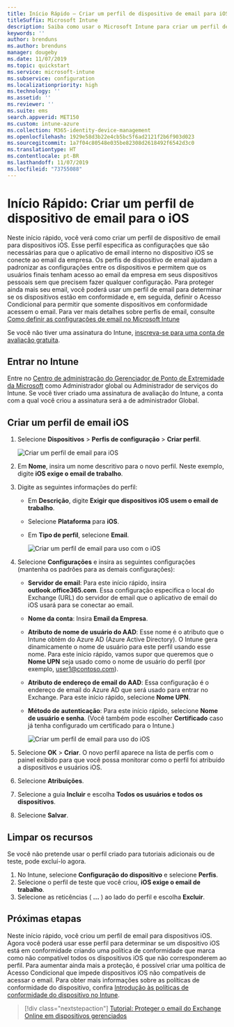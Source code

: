 ```yaml
---
title: Início Rápido – Criar um perfil de dispositivo de email para iOS
titleSuffix: Microsoft Intune
description: Saiba como usar o Microsoft Intune para criar um perfil de dispositivo de email para que dispositivos iOS possam se conectar ao email da empresa com segurança.
keywords: ''
author: brenduns
ms.author: brenduns
manager: dougeby
ms.date: 11/07/2019
ms.topic: quickstart
ms.service: microsoft-intune
ms.subservice: configuration
ms.localizationpriority: high
ms.technology: ''
ms.assetid: ''
ms.reviewer: ''
ms.suite: ems
search.appverid: MET150
ms.custom: intune-azure
ms.collection: M365-identity-device-management
ms.openlocfilehash: 1929e58d3b22e4cb5bc5f6ad2121f2b6f903d023
ms.sourcegitcommit: 1a7f04c80548e035be82308d2618492f6542d3c0
ms.translationtype: HT
ms.contentlocale: pt-BR
ms.lasthandoff: 11/07/2019
ms.locfileid: "73755088"
---
```

# <a name="quickstart-create-an-email-device-profile-for-ios"></a>Início Rápido: Criar um perfil de dispositivo de email para o iOS

Neste início rápido, você verá como criar um perfil de dispositivo de email para dispositivos iOS. Esse perfil especifica as configurações que são necessárias para que o aplicativo de email interno no dispositivo iOS se conecte ao email da empresa. Os perfis de dispositivo de email ajudam a padronizar as configurações entre os dispositivos e permitem que os usuários finais tenham acesso ao email da empresa em seus dispositivos pessoais sem que precisem fazer qualquer configuração. Para proteger ainda mais seu email, você poderá usar um perfil de email para determinar se os dispositivos estão em conformidade e, em seguida, definir o Acesso Condicional para permitir que somente dispositivos em conformidade acessem o email. Para ver mais detalhes sobre perfis de email, consulte [Como definir as configurações de email no Microsoft Intune](email-settings-configure.md)

Se você não tiver uma assinatura do Intune, [inscreva-se para uma conta de avaliação gratuita](../fundamentals/free-trial-sign-up.md).

## <a name="sign-in-to-intune"></a>Entrar no Intune

Entre no [Centro de administração do Gerenciador de Ponto de Extremidade da Microsoft](https://go.microsoft.com/fwlink/?linkid=2109431) como Administrador global ou Administrador de serviços do Intune. Se você tiver criado uma assinatura de avaliação do Intune, a conta com a qual você criou a assinatura será a de administrador Global.

## <a name="create-an-ios-email-profile"></a>Criar um perfil de email iOS

1. Selecione **Dispositivos** > **Perfis de configuração** > **Criar perfil**.

   ![Criar um perfil de email para iOS](./media/quickstart-email-profile/ios-create-profile.png)

2. Em **Nome**, insira um nome descritivo para o novo perfil. Neste exemplo, digite **iOS exige o email de trabalho**.
3. Digite as seguintes informações do perfil:
    - Em **Descrição**, digite **Exigir que dispositivos iOS usem o email de trabalho**.
    - Selecione **Plataforma** para **iOS**.
    - Em **Tipo de perfil**, selecione **Email**.

        ![Criar um perfil de email para uso com o iOS](./media/quickstart-email-profile/ios-email-profile-name.png)

4. Selecione **Configurações** e insira as seguintes configurações (mantenha os padrões para as demais configurações):
   - **Servidor de email**: Para este início rápido, insira **outlook.office365.com**. Essa configuração especifica o local do Exchange (URL) do servidor de email que o aplicativo de email do iOS usará para se conectar ao email.
   - **Nome da conta**: Insira **Email da Empresa**.
   - **Atributo de nome de usuário do AAD**: Esse nome é o atributo que o Intune obtém do Azure AD (Azure Active Directory). O Intune gera dinamicamente o nome de usuário para este perfil usando esse nome. Para este início rápido, vamos supor que queremos que o **Nome UPN** seja usado como o nome de usuário do perfil (por exemplo, user1@contoso.com).
   - **Atributo de endereço de email do AAD**: Essa configuração é o endereço de email do Azure AD que será usado para entrar no Exchange. Para este início rápido, selecione **Nome UPN**.
   - **Método de autenticação**: Para este início rápido, selecione **Nome de usuário e senha**. (Você também pode escolher **Certificado** caso já tenha configurado um certificado para o Intune.)

        ![Criar um perfil de email para uso do iOS](./media/quickstart-email-profile/ios-email-profile.png)

5. Selecione **OK** > **Criar**. O novo perfil aparece na lista de perfis com o painel exibido para que você possa monitorar como o perfil foi atribuído a dispositivos e usuários iOS.
6. Selecione **Atribuições**.
7. Selecione a guia **Incluir** e escolha **Todos os usuários e todos os dispositivos**. 
8. Selecione **Salvar**.

## <a name="clean-up-resources"></a>Limpar os recursos

Se você não pretende usar o perfil criado para tutoriais adicionais ou de teste, pode excluí-lo agora.

1. No Intune, selecione **Configuração do dispositivo** e selecione **Perfis**.
2. Selecione o perfil de teste que você criou, **iOS exige o email de trabalho**.
3. Selecione as reticências ( **...** ) ao lado do perfil e escolha **Excluir**.

## <a name="next-steps"></a>Próximas etapas

Neste início rápido, você criou um perfil de email para dispositivos iOS. Agora você poderá usar esse perfil para determinar se um dispositivo iOS está em conformidade criando uma política de conformidade que marca como não compatível todos os dispositivos iOS que não corresponderem ao perfil. Para aumentar ainda mais a proteção, é possível criar uma política de Acesso Condicional que impede dispositivos iOS não compatíveis de acessar o email. Para obter mais informações sobre as políticas de conformidade do dispositivo, confira [Introdução às políticas de conformidade do dispositivo no Intune](../protect/device-compliance-get-started.md).

> [!div class="nextstepaction"]
> [Tutorial: Proteger o email do Exchange Online em dispositivos gerenciados](../tutorial-protect-email-on-enrolled-devices.md)
